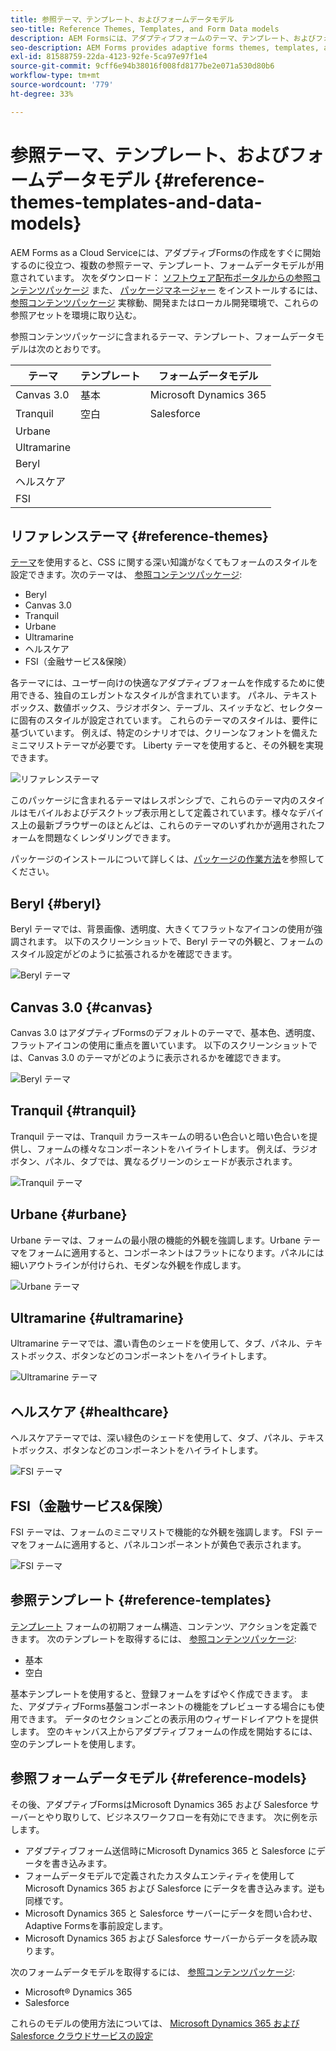 ```yaml
---
title: 参照テーマ、テンプレート、およびフォームデータモデル
seo-title: Reference Themes, Templates, and Form Data models
description: AEM Formsには、アダプティブフォームのテーマ、テンプレート、およびフォームデータモデルが用意されており、ソフトウェア配布から入手できます
seo-description: AEM Forms provides adaptive forms themes, templates, and form data models that you can get from Software Distribution
exl-id: 81588759-22da-4123-92fe-5ca97e97f1e4
source-git-commit: 9cff6e94b38016f008fd8177be2e071a530d80b6
workflow-type: tm+mt
source-wordcount: '779'
ht-degree: 33%

---
```


# 参照テーマ、テンプレート、およびフォームデータモデル {#reference-themes-templates-and-data-models}

AEM Forms as a Cloud Serviceには、アダプティブFormsの作成をすぐに開始するのに役立つ、複数の参照テーマ、テンプレート、フォームデータモデルが用意されています。 次をダウンロード： [ソフトウェア配布ポータルからの参照コンテンツパッケージ](https://experience.adobe.com/#/downloads/content/software-distribution/en/aemcloud.html?package=/content/software-distribution/en/details.html/content/dam/aemcloud/public/aem-forms-reference-content.ui.content-2.1.0.zip) また、 [パッケージマネージャー](/help/implementing/developing/tools/package-manager.md) をインストールするには、 [参照コンテンツパッケージ](https://experience.adobe.com/#/downloads/content/software-distribution/en/aemcloud.html?package=/content/software-distribution/en/details.html/content/dam/aemcloud/public/aem-forms-reference-content.ui.content-2.1.0.zip) 実稼動、開発またはローカル開発環境で、これらの参照アセットを環境に取り込む。

参照コンテンツパッケージに含まれるテーマ、テンプレート、フォームデータモデルは次のとおりです。


| テーマ | テンプレート | フォームデータモデル |
---------|----------|---------
| Canvas 3.0 | 基本 | Microsoft Dynamics 365 |
| Tranquil | 空白 | Salesforce |
| Urbane |  |  |
| Ultramarine |  |  |
| Beryl |  |  |
| ヘルスケア |  |  |
| FSI |  |  |

## リファレンステーマ {#reference-themes}

[テーマ](/help/forms/themes.md)を使用すると、CSS に関する深い知識がなくてもフォームのスタイルを設定できます。次のテーマは、 [参照コンテンツパッケージ](https://experience.adobe.com/#/downloads/content/software-distribution/en/aemcloud.html?package=/content/software-distribution/en/details.html/content/dam/aemcloud/public/aem-forms-reference-content.ui.content-2.1.0.zip):

* Beryl
* Canvas 3.0
* Tranquil
* Urbane
* Ultramarine
* ヘルスケア
* FSI（金融サービス&amp;保険）

各テーマには、ユーザー向けの快適なアダプティブフォームを作成するために使用できる、独自のエレガントなスタイルが含まれています。 パネル、テキストボックス、数値ボックス、ラジオボタン、テーブル、スイッチなど、セレクターに固有のスタイルが設定されています。 これらのテーマのスタイルは、要件に基づいています。 例えば、特定のシナリオでは、クリーンなフォントを備えたミニマリストテーマが必要です。 Liberty テーマを使用すると、その外観を実現できます。

![リファレンステーマ](assets/ref-themes.png)

このパッケージに含まれるテーマはレスポンシブで、これらのテーマ内のスタイルはモバイルおよびデスクトップ表示用として定義されています。様々なデバイス上の最新ブラウザーのほとんどは、これらのテーマのいずれかが適用されたフォームを問題なくレンダリングできます。

パッケージのインストールについて詳しくは、[パッケージの作業方法](/help/implementing/developing/tools/package-manager.md)を参照してください。

## Beryl {#beryl}

Beryl テーマでは、背景画像、透明度、大きくてフラットなアイコンの使用が強調されます。 以下のスクリーンショットで、Beryl テーマの外観と、フォームのスタイル設定がどのように拡張されるかを確認できます。

![Beryl テーマ](assets/beryl.png)

## Canvas 3.0 {#canvas}

Canvas 3.0 はアダプティブFormsのデフォルトのテーマで、基本色、透明度、フラットアイコンの使用に重点を置いています。 以下のスクリーンショットでは、Canvas 3.0 のテーマがどのように表示されるかを確認できます。

![Beryl テーマ](assets/canvas.png)


## Tranquil {#tranquil}

Tranquil テーマは、Tranquil カラースキームの明るい色合いと暗い色合いを提供し、フォームの様々なコンポーネントをハイライトします。 例えば、ラジオボタン、パネル、タブでは、異なるグリーンのシェードが表示されます。

![Tranquil テーマ](assets/tranquil.png)


## Urbane {#urbane}

Urbane テーマは、フォームの最小限の機能的外観を強調します。Urbane テーマをフォームに適用すると、コンポーネントはフラットになります。パネルには細いアウトラインが付けられ、モダンな外観を作成します。

![Urbane テーマ](assets/urbane.png)


## Ultramarine {#ultramarine}

Ultramarine テーマでは、濃い青色のシェードを使用して、タブ、パネル、テキストボックス、ボタンなどのコンポーネントをハイライトします。

![Ultramarine テーマ](assets/ultramarine.png)

## ヘルスケア {#healthcare}

ヘルスケアテーマでは、深い緑色のシェードを使用して、タブ、パネル、テキストボックス、ボタンなどのコンポーネントをハイライトします。

![FSI テーマ](assets/healthcare.png)


## FSI（金融サービス&amp;保険）

FSI テーマは、フォームのミニマリストで機能的な外観を強調します。 FSI テーマをフォームに適用すると、パネルコンポーネントが黄色で表示されます。

![FSI テーマ](assets/fsi.png)

## 参照テンプレート {#reference-templates}


[テンプレート](/help/forms/themes.md) フォームの初期フォーム構造、コンテンツ、アクションを定義できます。 次のテンプレートを取得するには、 [参照コンテンツパッケージ](https://experience.adobe.com/#/downloads/content/software-distribution/en/aemcloud.html?package=/content/software-distribution/en/details.html/content/dam/aemcloud/public/aem-forms-reference-content.ui.content-2.1.0.zip):

* 基本
* 空白

基本テンプレートを使用すると、登録フォームをすばやく作成できます。 また、アダプティブForms基盤コンポーネントの機能をプレビューする場合にも使用できます。 データのセクションごとの表示用のウィザードレイアウトを提供します。 空のキャンバス上からアダプティブフォームの作成を開始するには、空のテンプレートを使用します。


## 参照フォームデータモデル {#reference-models}

その後、アダプティブFormsはMicrosoft Dynamics 365 および Salesforce サーバーとやり取りして、ビジネスワークフローを有効にできます。 次に例を示します。

* アダプティブフォーム送信時にMicrosoft Dynamics 365 と Salesforce にデータを書き込みます。
* フォームデータモデルで定義されたカスタムエンティティを使用してMicrosoft Dynamics 365 および Salesforce にデータを書き込みます。逆も同様です。
* Microsoft Dynamics 365 と Salesforce サーバーにデータを問い合わせ、Adaptive Formsを事前設定します。
* Microsoft Dynamics 365 および Salesforce サーバーからデータを読み取ります。

次のフォームデータモデルを取得するには、 [参照コンテンツパッケージ](https://experience.adobe.com/#/downloads/content/software-distribution/en/aemcloud.html?package=/content/software-distribution/en/details.html/content/dam/aemcloud/public/aem-forms-reference-content.ui.content-2.1.0.zip):

* Microsoft® Dynamics 365
* Salesforce

これらのモデルの使用方法については、 [Microsoft Dynamics 365 および Salesforce クラウドサービスの設定](https://experienceleague.adobe.com/docs/experience-manager-cloud-service/content/forms/integrate/use-form-data-model/configure-msdynamics-salesforce.html?lang=en#configure-dynamics-cloud-service)
